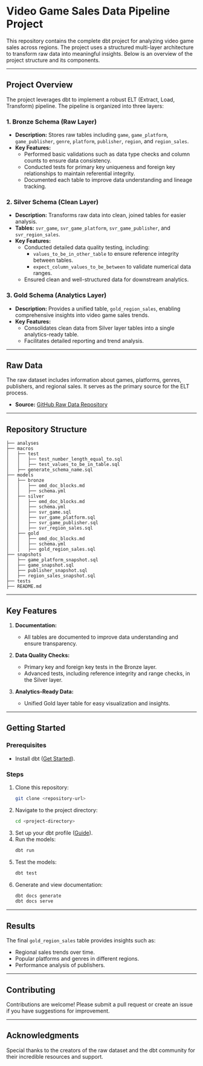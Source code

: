 # Video Game Sales Data Pipeline Project

This repository contains the complete dbt project for analyzing video game sales across regions. The project uses a structured multi-layer architecture to transform raw data into meaningful insights. Below is an overview of the project structure and its components.

---

## Project Overview

The project leverages dbt to implement a robust ELT (Extract, Load, Transform) pipeline. The pipeline is organized into three layers:

### 1. **Bronze Schema (Raw Layer)**
- **Description:** Stores raw tables including `game`, `game_platform`, `game_publisher`, `genre`, `platform`, `publisher`, `region`, and `region_sales`.
- **Key Features:**
  - Performed basic validations such as data type checks and column counts to ensure data consistency.
  - Conducted tests for primary key uniqueness and foreign key relationships to maintain referential integrity.
  - Documented each table to improve data understanding and lineage tracking.

### 2. **Silver Schema (Clean Layer)**
- **Description:** Transforms raw data into clean, joined tables for easier analysis.
- **Tables:** `svr_game`, `svr_game_platform`, `svr_game_publisher`, and `svr_region_sales`.
- **Key Features:**
  - Conducted detailed data quality testing, including:
    - `values_to_be_in_other_table` to ensure reference integrity between tables.
    - `expect_column_values_to_be_between` to validate numerical data ranges.
  - Ensured clean and well-structured data for downstream analytics.

### 3. **Gold Schema (Analytics Layer)**
- **Description:** Provides a unified table, `gold_region_sales`, enabling comprehensive insights into video game sales trends.
- **Key Features:**
  - Consolidates clean data from Silver layer tables into a single analytics-ready table.
  - Facilitates detailed reporting and trend analysis.

---

## Raw Data

The raw dataset includes information about games, platforms, genres, publishers, and regional sales. It serves as the primary source for the ELT process.

- **Source:** [GitHub Raw Data Repository](https://github.com/bbrumm/databasestar/tree/main/sample_databases/sample_db_videogames/postgres)

---

## Repository Structure

```
├── analyses
├── macros
│   ├── test
│   │   ├── test_number_length_equal_to.sql
│   │   ├── test_values_to_be_in_table.sql
│   ├── generate_schema_name.sql
├── models
│   ├── bronze
│   │   ├── omd_doc_blocks.md
│   │   ├── schema.yml
│   ├── silver
│   │   ├── omd_doc_blocks.md
│   │   ├── schema.yml
│   │   ├── svr_game.sql
│   │   ├── svr_game_platform.sql
│   │   ├── svr_game_publisher.sql
│   │   ├── svr_region_sales.sql
│   ├── gold
│   │   ├── omd_doc_blocks.md
│   │   ├── schema.yml
│   │   ├── gold_region_sales.sql
├── snapshots
│   ├── game_platform_snapshot.sql
│   ├── game_snapshot.sql
│   ├── publisher_snapshot.sql
│   ├── region_sales_snapshot.sql
├── tests
├── README.md
```

---

## Key Features

1. **Documentation:**
   - All tables are documented to improve data understanding and ensure transparency.

2. **Data Quality Checks:**
   - Primary key and foreign key tests in the Bronze layer.
   - Advanced tests, including reference integrity and range checks, in the Silver layer.

3. **Analytics-Ready Data:**
   - Unified Gold layer table for easy visualization and insights.

---

## Getting Started

### Prerequisites
- Install dbt ([Get Started](https://docs.getdbt.com/docs/introduction)).

### Steps
1. Clone this repository:
   ```bash
   git clone <repository-url>
   ```
2. Navigate to the project directory:
   ```bash
   cd <project-directory>
   ```
3. Set up your dbt profile ([Guide](https://docs.getdbt.com/docs/profiles.yml)).
4. Run the models:
   ```bash
   dbt run
   ```
5. Test the models:
   ```bash
   dbt test
   ```
6. Generate and view documentation:
   ```bash
   dbt docs generate
   dbt docs serve
   ```

---

## Results

The final `gold_region_sales` table provides insights such as:
- Regional sales trends over time.
- Popular platforms and genres in different regions.
- Performance analysis of publishers.

---

## Contributing

Contributions are welcome! Please submit a pull request or create an issue if you have suggestions for improvement.

---

## Acknowledgments

Special thanks to the creators of the raw dataset and the dbt community for their incredible resources and support.

